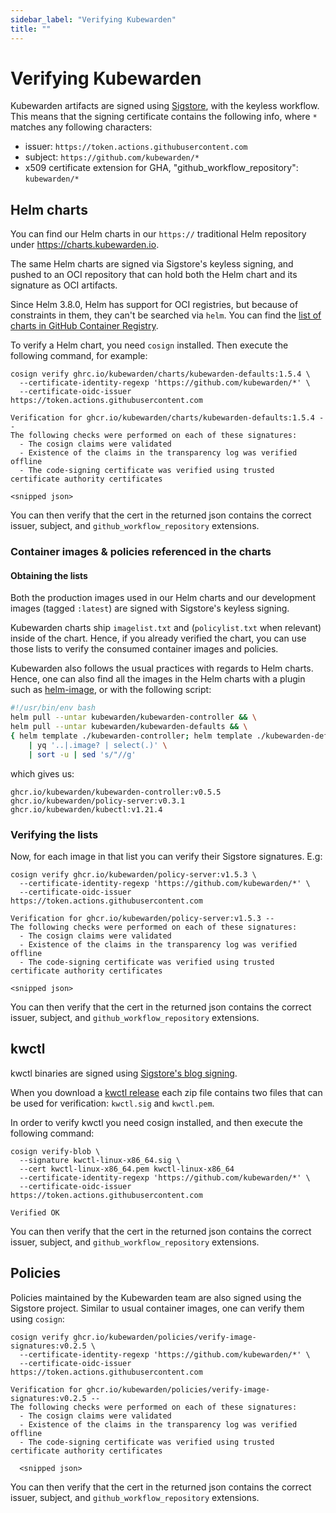 ```yaml
---
sidebar_label: "Verifying Kubewarden"
title: ""
---
```


# Verifying Kubewarden

Kubewarden artifacts are signed using [Sigstore](https://docs.sigstore.dev),
with the keyless workflow. This means that the signing certificate contains the
following info, where `*` matches any following characters:
- issuer: `https://token.actions.githubusercontent.com`
- subject: `https://github.com/kubewarden/*`
- x509 certificate extension for GHA, "github_workflow_repository": `kubewarden/*`

## Helm charts

You can find our Helm charts in our `https://` traditional Helm repository under
https://charts.kubewarden.io.

The same Helm charts are signed via Sigstore's keyless signing, and pushed to an
OCI repository that can hold both the Helm chart and its signature as OCI
artifacts.

Since Helm 3.8.0, Helm has support for OCI registries, but because of
constraints in them, they can't be searched via `helm`. You can find the
[list of charts in GitHub Container Registry](https://github.com/orgs/kubewarden/packages?tab=packages&q=charts).

To verify a Helm chart, you need `cosign` installed. Then execute the following
command, for example:

```
cosign verify ghrc.io/kubewarden/charts/kubewarden-defaults:1.5.4 \
  --certificate-identity-regexp 'https://github.com/kubewarden/*' \
  --certificate-oidc-issuer https://token.actions.githubusercontent.com

Verification for ghcr.io/kubewarden/charts/kubewarden-defaults:1.5.4 --
The following checks were performed on each of these signatures:
  - The cosign claims were validated
  - Existence of the claims in the transparency log was verified offline
  - The code-signing certificate was verified using trusted certificate authority certificates

<snipped json>
```

You can then verify that the cert in the returned json contains the correct
issuer, subject, and `github_workflow_repository` extensions.

### Container images & policies referenced in the charts

#### Obtaining the lists

Both the production images used in our Helm charts and our development images
(tagged `:latest`) are signed with Sigstore's keyless signing.

Kubewarden charts ship `imagelist.txt` and (`policylist.txt` when relevant) inside
of the chart. Hence, if you already verified the chart, you can use those lists
to verify the consumed container images and policies.

Kubewarden also follows the usual practices with regards to Helm charts. Hence, one
can also find all the images in the Helm charts with a plugin such as
[helm-image](https://github.com/cvila84/helm-image), or with the following script:

```bash
#!/usr/bin/env bash
helm pull --untar kubewarden/kubewarden-controller && \
helm pull --untar kubewarden/kubewarden-defaults && \
{ helm template ./kubewarden-controller; helm template ./kubewarden-defaults } \
    | yq '..|.image? | select(.)' \
    | sort -u | sed 's/"//g'
```

which gives us:
```
ghcr.io/kubewarden/kubewarden-controller:v0.5.5
ghcr.io/kubewarden/policy-server:v0.3.1
ghcr.io/kubewarden/kubectl:v1.21.4
```

### Verifying the lists

Now, for each image in that list you can verify their Sigstore signatures. E.g:
```
cosign verify ghcr.io/kubewarden/policy-server:v1.5.3 \
  --certificate-identity-regexp 'https://github.com/kubewarden/*' \
  --certificate-oidc-issuer https://token.actions.githubusercontent.com

Verification for ghcr.io/kubewarden/policy-server:v1.5.3 --
The following checks were performed on each of these signatures:
  - The cosign claims were validated
  - Existence of the claims in the transparency log was verified offline
  - The code-signing certificate was verified using trusted certificate authority certificates

<snipped json>
```

You can then verify that the cert in the returned json contains the correct
issuer, subject, and `github_workflow_repository` extensions.


## kwctl

kwctl binaries are signed using [Sigstore's blog signing](https://docs.sigstore.dev/signing/signing_with_blobs/).

When you download a [kwctl
release](https://github.com/kubewarden/kwctl/releases/) each zip file contains
two files that can be used for verification: `kwctl.sig` and `kwctl.pem`.

In order to verify kwctl you need cosign installed, and then execute the
following command:

```
cosign verify-blob \
  --signature kwctl-linux-x86_64.sig \
  --cert kwctl-linux-x86_64.pem kwctl-linux-x86_64 
  --certificate-identity-regexp 'https://github.com/kubewarden/*' \
  --certificate-oidc-issuer https://token.actions.githubusercontent.com

Verified OK
```

You can then verify that the cert in the returned json contains the correct
issuer, subject, and `github_workflow_repository` extensions.

## Policies

Policies maintained by the Kubewarden team are also signed using the Sigstore project. Similar to
usual container images, one can verify them using `cosign`:
```
cosign verify ghcr.io/kubewarden/policies/verify-image-signatures:v0.2.5 \
  --certificate-identity-regexp 'https://github.com/kubewarden/*' \
  --certificate-oidc-issuer https://token.actions.githubusercontent.com

Verification for ghcr.io/kubewarden/policies/verify-image-signatures:v0.2.5 --
The following checks were performed on each of these signatures:
  - The cosign claims were validated
  - Existence of the claims in the transparency log was verified offline
  - The code-signing certificate was verified using trusted certificate authority certificates

  <snipped json>
```

You can then verify that the cert in the returned json contains the correct
issuer, subject, and `github_workflow_repository` extensions.
